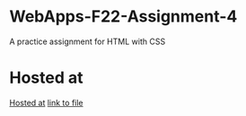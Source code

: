# WebApps-F22-Assignment-4
A practice assignment for HTML with CSS
# Hosted at
[Hosted at]( https://44-563-web-apps-f22.github.io/44563-webapps-assignment-4-Anusha-Bichal/)
<a href="opera.html">link to file</a>